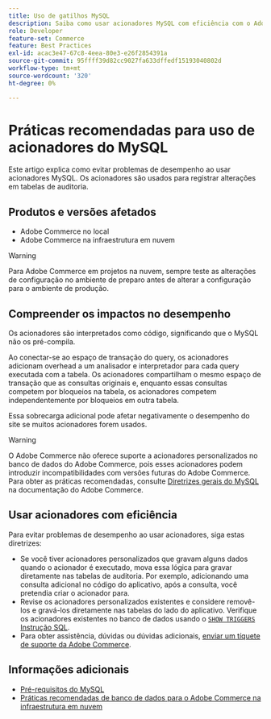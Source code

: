 ```yaml
---
title: Uso de gatilhos MySQL
description: Saiba como usar acionadores MySQL com eficiência com o Adobe Commerce.
role: Developer
feature-set: Commerce
feature: Best Practices
exl-id: acac3e47-67c8-4eea-80e3-e26f2854391a
source-git-commit: 95ffff39d82cc9027fa633dffedf15193040802d
workflow-type: tm+mt
source-wordcount: '320'
ht-degree: 0%

---
```


# Práticas recomendadas para uso de acionadores do MySQL

Este artigo explica como evitar problemas de desempenho ao usar acionadores MySQL. Os acionadores são usados para registrar alterações em tabelas de auditoria.

## Produtos e versões afetados

- Adobe Commerce no local
- Adobe Commerce na infraestrutura em nuvem

>[!WARNING]
>
>Para Adobe Commerce em projetos na nuvem, sempre teste as alterações de configuração no ambiente de preparo antes de alterar a configuração para o ambiente de produção.

## Compreender os impactos no desempenho

Os acionadores são interpretados como código, significando que o MySQL não os pré-compila.

Ao conectar-se ao espaço de transação do query, os acionadores adicionam overhead a um analisador e interpretador para cada query executada com a tabela. Os acionadores compartilham o mesmo espaço de transação que as consultas originais e, enquanto essas consultas competem por bloqueios na tabela, os acionadores competem independentemente por bloqueios em outra tabela.

Essa sobrecarga adicional pode afetar negativamente o desempenho do site se muitos acionadores forem usados.

>[!WARNING]
>
>O Adobe Commerce não oferece suporte a acionadores personalizados no banco de dados do Adobe Commerce, pois esses acionadores podem introduzir incompatibilidades com versões futuras do Adobe Commerce. Para obter as práticas recomendadas, consulte [Diretrizes gerais do MySQL](../../../installation/prerequisites/database/mysql.md) na documentação do Adobe Commerce.

## Usar acionadores com eficiência

Para evitar problemas de desempenho ao usar acionadores, siga estas diretrizes:

- Se você tiver acionadores personalizados que gravam alguns dados quando o acionador é executado, mova essa lógica para gravar diretamente nas tabelas de auditoria. Por exemplo, adicionando uma consulta adicional no código do aplicativo, após a consulta, você pretendia criar o acionador para.
- Revise os acionadores personalizados existentes e considere removê-los e gravá-los diretamente nas tabelas do lado do aplicativo. Verifique os acionadores existentes no banco de dados usando o [`SHOW TRIGGERS` Instrução SQL](https://dev.mysql.com/doc/refman/8.0/en/show-triggers.html).
- Para obter assistência, dúvidas ou dúvidas adicionais, [enviar um tíquete de suporte da Adobe Commerce](https://experienceleague.adobe.com/docs/commerce-knowledge-base/kb/help-center-guide/magento-help-center-user-guide.html?#submit-ticket).

## Informações adicionais

- [Pré-requisitos do MySQL](../../../installation/prerequisites/database/mysql.md)
- [Práticas recomendadas de banco de dados para o Adobe Commerce na infraestrutura em nuvem](database-on-cloud.md)
